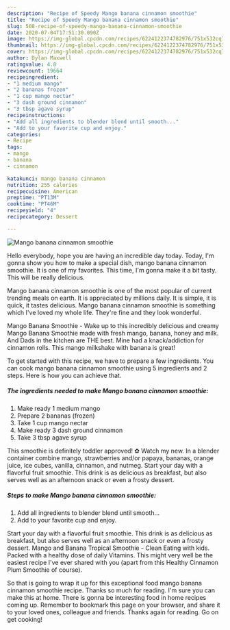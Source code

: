 ```yaml
---
description: "Recipe of Speedy Mango banana cinnamon smoothie"
title: "Recipe of Speedy Mango banana cinnamon smoothie"
slug: 508-recipe-of-speedy-mango-banana-cinnamon-smoothie
date: 2020-07-04T17:51:30.090Z
image: https://img-global.cpcdn.com/recipes/6224122374782976/751x532cq70/mango-banana-cinnamon-smoothie-recipe-main-photo.jpg
thumbnail: https://img-global.cpcdn.com/recipes/6224122374782976/751x532cq70/mango-banana-cinnamon-smoothie-recipe-main-photo.jpg
cover: https://img-global.cpcdn.com/recipes/6224122374782976/751x532cq70/mango-banana-cinnamon-smoothie-recipe-main-photo.jpg
author: Dylan Maxwell
ratingvalue: 4.8
reviewcount: 19664
recipeingredient:
- "1 medium mango"
- "2 bananas frozen"
- "1 cup mango nectar"
- "3 dash ground cinnamon"
- "3 tbsp agave syrup"
recipeinstructions:
- "Add all ingredients to blender blend until smooth..."
- "Add to your favorite cup and enjoy."
categories:
- Recipe
tags:
- mango
- banana
- cinnamon

katakunci: mango banana cinnamon 
nutrition: 255 calories
recipecuisine: American
preptime: "PT13M"
cooktime: "PT46M"
recipeyield: "4"
recipecategory: Dessert

---
```



![Mango banana cinnamon smoothie](https://img-global.cpcdn.com/recipes/6224122374782976/751x532cq70/mango-banana-cinnamon-smoothie-recipe-main-photo.jpg)

Hello everybody, hope you are having an incredible day today. Today, I'm gonna show you how to make a special dish, mango banana cinnamon smoothie. It is one of my favorites. This time, I'm gonna make it a bit tasty. This will be really delicious.

Mango banana cinnamon smoothie is one of the most popular of current trending meals on earth. It is appreciated by millions daily. It is simple, it is quick, it tastes delicious. Mango banana cinnamon smoothie is something which I've loved my whole life. They're fine and they look wonderful.

Mango Banana Smoothie - Wake up to this incredibly delicious and creamy Mango Banana Smoothie made with fresh mango, banana, honey and milk. And Dads in the kitchen are THE best. Mine had a knack/addiction for cinnamon rolls. This mango milkshake with banana is great!


To get started with this recipe, we have to prepare a few ingredients. You can cook mango banana cinnamon smoothie using 5 ingredients and 2 steps. Here is how you can achieve that.

<!--inarticleads1-->

##### The ingredients needed to make Mango banana cinnamon smoothie:

1. Make ready 1 medium mango
1. Prepare 2 bananas (frozen)
1. Take 1 cup mango nectar
1. Make ready 3 dash ground cinnamon
1. Take 3 tbsp agave syrup


This smoothie is definitely toddler approved! ✿ Watch my new. In a blender container combine mango, strawberries and/or papaya, bananas, orange juice, ice cubes, vanilla, cinnamon, and nutmeg. Start your day with a flavorful fruit smoothie. This drink is as delicious as breakfast, but also serves well as an afternoon snack or even a frosty dessert. 

<!--inarticleads2-->

##### Steps to make Mango banana cinnamon smoothie:

1. Add all ingredients to blender blend until smooth...
1. Add to your favorite cup and enjoy.


Start your day with a flavorful fruit smoothie. This drink is as delicious as breakfast, but also serves well as an afternoon snack or even a frosty dessert. Mango and Banana Tropical Smoothie - Clean Eating with kids. Packed with a healthy dose of daily Vitamins. This might very well be the easiest recipe I&#39;ve ever shared with you (apart from this Healthy Cinnamon Plum Smoothie of course). 

So that is going to wrap it up for this exceptional food mango banana cinnamon smoothie recipe. Thanks so much for reading. I'm sure you can make this at home. There is gonna be interesting food in home recipes coming up. Remember to bookmark this page on your browser, and share it to your loved ones, colleague and friends. Thanks again for reading. Go on get cooking!
